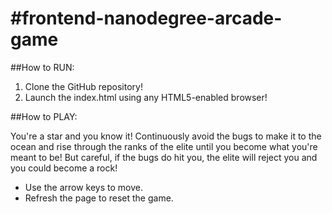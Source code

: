 #frontend-nanodegree-arcade-game
===============================

##How to RUN:

1. Clone the GitHub repository!
2. Launch the index.html using any HTML5-enabled browser!

##How to PLAY:

You're a star and you know it! Continuously avoid the bugs to make it to the ocean and rise through the ranks of the elite until you become what you're meant to be! But careful, if the bugs do hit you, the elite will reject you and you could become a rock!

* Use the arrow keys to move.
* Refresh the page to reset the game.